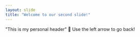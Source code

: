 ```yaml
---
layout: slide
title: "Welcome to our second slide!"
---
```

"This is my personal header" :camel:
Use the left arrow to go back!

